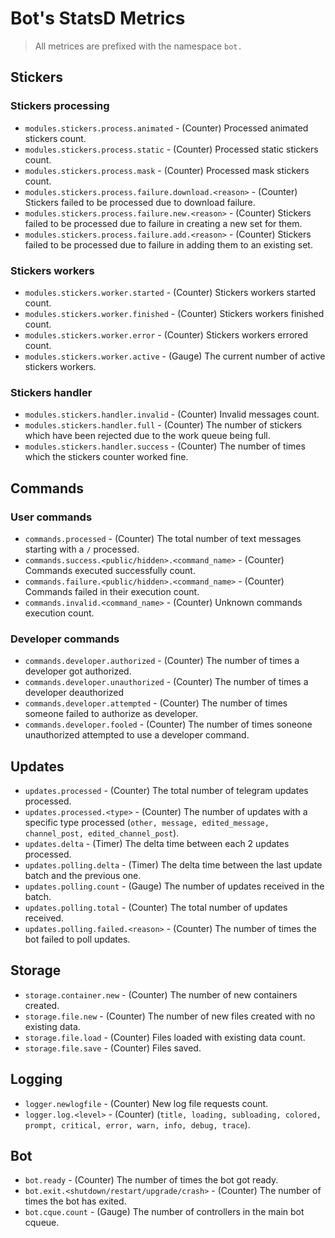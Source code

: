 
# Bot's StatsD Metrics

> All metrices are prefixed with the namespace `bot.`

## Stickers

### Stickers processing

- `modules.stickers.process.animated` - (Counter) Processed animated stickers count.
- `modules.stickers.process.static` - (Counter) Processed static stickers count.
- `modules.stickers.process.mask` - (Counter) Processed mask stickers count.
- `modules.stickers.process.failure.download.<reason>` - (Counter) Stickers failed to be processed due to download failure.
- `modules.stickers.process.failure.new.<reason>` - (Counter) Stickers failed to be processed due to failure in creating a new set for them.
- `modules.stickers.process.failure.add.<reason>` - (Counter) Stickers failed to be processed due to failure in adding them to an existing set.

### Stickers workers

- `modules.stickers.worker.started` - (Counter) Stickers workers started count.
- `modules.stickers.worker.finished` - (Counter) Stickers workers finished count.
- `modules.stickers.worker.error` - (Counter) Stickers workers errored count.
- `modules.stickers.worker.active` - (Gauge) The current number of active stickers workers.

### Stickers handler

- `modules.stickers.handler.invalid` - (Counter) Invalid messages count.
- `modules.stickers.handler.full` - (Counter) The number of stickers which have been rejected due to the work queue being full.
- `modules.stickers.handler.success` - (Counter) The number of times which the stickers counter worked fine.

## Commands

### User commands

- `commands.processed` - (Counter) The total number of text messages starting with a `/` processed.
- `commands.success.<public/hidden>.<command_name>` - (Counter) Commands executed successfully count.
- `commands.failure.<public/hidden>.<command_name>` - (Counter) Commands failed in their execution count.
- `commands.invalid.<command_name>` - (Counter) Unknown commands execution count.

### Developer commands

- `commands.developer.authorized` - (Counter) The number of times a developer got authorized.
- `commands.developer.unauthorized` - (Counter) The number of times a developer deauthorized
- `commands.developer.attempted` - (Counter) The number of times someone failed to authorize as developer.
- `commands.developer.fooled` - (Counter) The number of times soneone unauthorized attempted to use a developer command.

## Updates

- `updates.processed` - (Counter) The total number of telegram updates processed.
- `updates.processed.<type>` - (Counter) The number of updates with a specific type processed (`other, message, edited_message, channel_post, edited_channel_post`).
- `updates.delta` - (Timer) The delta time between each 2 updates processed.
- `updates.polling.delta` - (Timer) The delta time between the last update batch and the previous one.
- `updates.polling.count` - (Gauge) The number of updates received in the batch.
- `updates.polling.total` - (Counter) The total number of updates received.
- `updates.polling.failed.<reason>` - (Counter) The number of times the bot failed to poll updates.

## Storage

- `storage.container.new` - (Counter) The number of new containers created.
- `storage.file.new` - (Counter) The number of new files created with no existing data.
- `storage.file.load` - (Counter) Files loaded with existing data count.
- `storage.file.save` - (Counter) Files saved.

## Logging

- `logger.newlogfile` - (Counter) New log file requests count.
- `logger.log.<level>` - (Counter) (`title, loading, subloading, colored, prompt, critical, error, warn, info, debug, trace`).

## Bot

- `bot.ready` - (Counter) The number of times the bot got ready.
- `bot.exit.<shutdown/restart/upgrade/crash>` - (Counter) The number of times the bot has exited.
- `bot.cque.count` - (Gauge) The number of controllers in the main bot cqueue.
